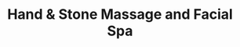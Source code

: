 ---
title: "Hand & Stone Massage and Facial Spa"
url: /kennett-square/hand-and-stone-massage-and-facial-spa/
shop: beauty
---